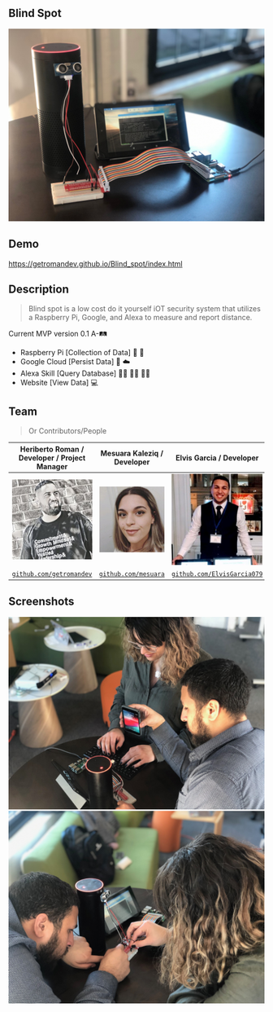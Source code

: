 ## Blind Spot
<!-- test on line #3 -->
![Blind](Images/IMG-2394.JPG)

## Demo
https://getromandev.github.io/Blind_spot/index.html

## Description
>Blind spot is a low cost do it yourself iOT security system that utilizes a Raspberry Pi, Google, and Alexa to measure and report distance.

Current MVP version 0.1 A-🛤️ </br>
- Raspberry Pi [Collection of Data] 🍇 🥧 </br>
- Google Cloud [Persist Data] 🍭 ☁️ </br>
- Alexa Skill [Query Database] 👾👾 👧🏻 👾👾 </br>
- Website [View Data] 💻 </br>

## Team

> Or Contributors/People

| **Heriberto Roman / Developer / Project Manager** | **Mesuara Kaleziq / Developer** | **Elvis Garcia / Developer** |
| :---: |:---:| :---:|
| [![Heriberto Roman](/Images/Heriberto.jpeg)](https://github.com/getromandev)    | [![Mesuara Kaleziq](/Images/mesuara.jpeg)](https://github.com/mesuara) | [![Elvis Garcia](/Images/Elvis.jpeg)](https://github.com/ElvisGarcia079)  |
| <a href="https://github.com/getromandev" target="_blank">`github.com/getromandev`</a> | <a href="https://github.com/mesuara" target="_blank">`github.com/mesuara`</a> | <a href="https://github.com/ElvisGarcia079" target="_blank">`github.com/ElvisGarcia079`</a> |

## Screenshots
![Mesuara & Elvis working](Images/IMG-2397.JPG)
![Mesuara & Elvis working](Images/IMG-2400.JPG)